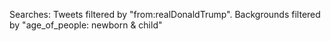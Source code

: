 Searches: Tweets filtered by "from:realDonaldTrump". Backgrounds filtered by "age_of_people: newborn & child"
